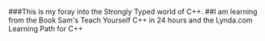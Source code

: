 ###This is my foray into the Strongly Typed world of C++. 
##I am learning from the Book Sam's Teach Yourself C++ in 24 hours and the Lynda.com Learning Path for C++  
